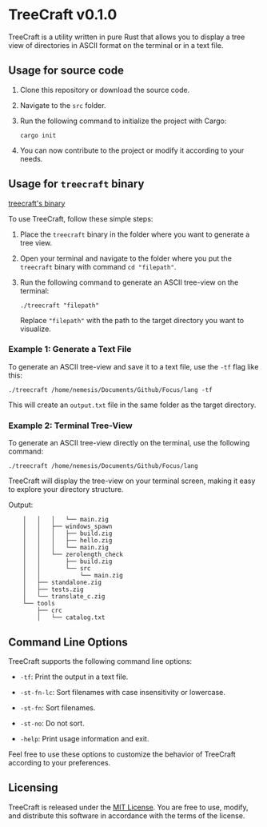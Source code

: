# TreeCraft v0.1.0

TreeCraft is a utility written in pure Rust that allows you to display a tree view of directories in ASCII format on the terminal or in a text file.

## Usage for source code

1. Clone this repository or download the source code.

2. Navigate to the `src` folder.

3. Run the following command to initialize the project with Cargo:

   ```
   cargo init
   ```

4. You can now contribute to the project or modify it according to your needs.


## Usage for `treecraft` binary

[treecraft's binary](https://github.com/allaboutevemirolive/treecraft/releases/tag/treecraft)

To use TreeCraft, follow these simple steps:

1. Place the `treecraft` binary in the folder where you want to generate a tree view.

2. Open your terminal and navigate to the folder where you put the `treecraft` binary with command `cd "filepath"`.

3. Run the following command to generate an ASCII tree-view on the terminal:

   ```
   ./treecraft "filepath"
   ```

   Replace `"filepath"` with the path to the target directory you want to visualize.

### Example 1: Generate a Text File

To generate an ASCII tree-view and save it to a text file, use the `-tf` flag like this:

```
./treecraft /home/nemesis/Documents/Github/Focus/lang -tf
```

This will create an `output.txt` file in the same folder as the target directory.

### Example 2: Terminal Tree-View

To generate an ASCII tree-view directly on the terminal, use the following command:

```
./treecraft /home/nemesis/Documents/Github/Focus/lang
```

TreeCraft will display the tree-view on your terminal screen, making it easy to explore your directory structure.

Output:
```
    │   │   │   └── main.zig
    │   │   ├── windows_spawn
    │   │   │   ├── build.zig
    │   │   │   ├── hello.zig
    │   │   │   └── main.zig
    │   │   └── zerolength_check
    │   │       ├── build.zig
    │   │       └── src
    │   │           └── main.zig
    │   ├── standalone.zig
    │   ├── tests.zig
    │   └── translate_c.zig
    └── tools
        ├── crc
        │   └── catalog.txt
```

## Command Line Options

TreeCraft supports the following command line options:

- `-tf`: Print the output in a text file.

- `-st-fn-lc`: Sort filenames with case insensitivity or lowercase.

- `-st-fn`: Sort filenames.

- `-st-no`: Do not sort.

- `-help`: Print usage information and exit.

Feel free to use these options to customize the behavior of TreeCraft according to your preferences.

## Licensing

TreeCraft is released under the [MIT License](LICENSE). You are free to use, modify, and distribute this software in accordance with the terms of the license.